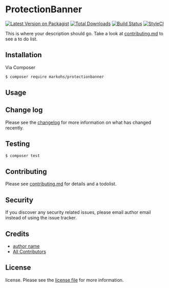 # ProtectionBanner

[![Latest Version on Packagist][ico-version]][link-packagist]
[![Total Downloads][ico-downloads]][link-downloads]
[![Build Status][ico-travis]][link-travis]
[![StyleCI][ico-styleci]][link-styleci]

This is where your description should go. Take a look at [contributing.md](contributing.md) to see a to do list.

## Installation

Via Composer

``` bash
$ composer require markohs/protectionbanner
```

## Usage

## Change log

Please see the [changelog](changelog.md) for more information on what has changed recently.

## Testing

``` bash
$ composer test
```

## Contributing

Please see [contributing.md](contributing.md) for details and a todolist.

## Security

If you discover any security related issues, please email author email instead of using the issue tracker.

## Credits

- [author name][link-author]
- [All Contributors][link-contributors]

## License

license. Please see the [license file](license.md) for more information.

[ico-version]: https://img.shields.io/packagist/v/markohs/protectionbanner.svg?style=flat-square
[ico-downloads]: https://img.shields.io/packagist/dt/markohs/protectionbanner.svg?style=flat-square
[ico-travis]: https://img.shields.io/travis/markohs/protectionbanner/master.svg?style=flat-square
[ico-styleci]: https://styleci.io/repos/12345678/shield

[link-packagist]: https://packagist.org/packages/markohs/protectionbanner
[link-downloads]: https://packagist.org/packages/markohs/protectionbanner
[link-travis]: https://travis-ci.org/markohs/protectionbanner
[link-styleci]: https://styleci.io/repos/12345678
[link-author]: https://github.com/markohs
[link-contributors]: ../../contributors
